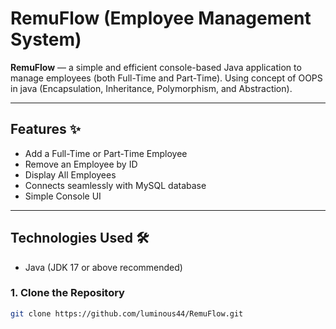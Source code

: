 
# RemuFlow (Employee Management System)

**RemuFlow** — a simple and efficient console-based Java application to manage employees (both Full-Time and Part-Time). Using concept of OOPS in java (Encapsulation, Inheritance, Polymorphism, and Abstraction).

---

## Features ✨
- Add a Full-Time or Part-Time Employee
- Remove an Employee by ID
- Display All Employees
- Connects seamlessly with MySQL database
- Simple Console UI

---

## Technologies Used 🛠️
- Java (JDK 17 or above recommended)

### 1. Clone the Repository
```bash
git clone https://github.com/luminous44/RemuFlow.git 

```

